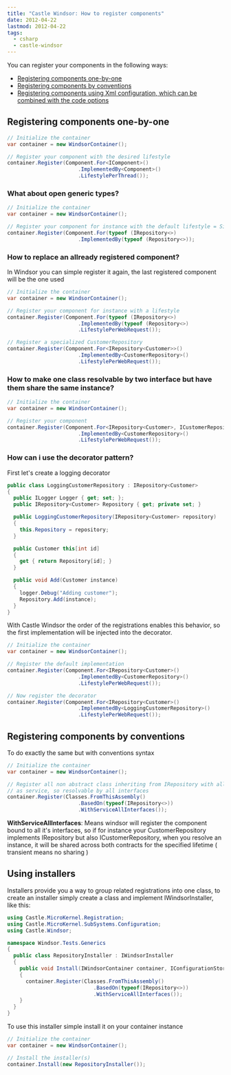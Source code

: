 ```yaml
---
title: "Castle Windsor: How to register components"
date: 2012-04-22
lastmod: 2012-04-22
tags:
  - csharp
  - castle-windsor
---
```


You can register your components in the following ways:

- [Registering components one-by-one](https://github.com/castleproject/Windsor/blob/master/docs/registering-components-one-by-one.md)
- [Registering components by conventions](https://github.com/castleproject/Windsor/blob/master/docs/registering-components-by-conventions.md)
- [Registering components using Xml configuration, which can be combined with the code options](https://github.com/castleproject/Windsor/blob/master/docs/xml-registration-reference.md)

## Registering components one-by-one

```csharp
// Initialize the container
var container = new WindsorContainer();

// Register your component with the desired lifestyle
container.Register(Component.For<IComponent>()
                       .ImplementedBy<Component>()
                       .LifestylePerThread());
```

### What about open generic types?

```csharp
// Initialize the container
var container = new WindsorContainer();

// Register your component for instance with the default lifestyle = Singleton
container.Register(Component.For(typeof (IRepository<>)
                       .ImplementedBy(typeof (Repository<>));
```

### How to replace an allready registered component?

In Windsor you can simple register it again, the last registered component will be the one used

```csharp
// Initialize the container
var container = new WindsorContainer();

// Register your component for instance with a lifestyle
container.Register(Component.For(typeof (IRepository<>)
                       .ImplementedBy(typeof (Repository<>)
                       .LifestylePerWebRequest());

// Register a specialized CustomerRepository
container.Register(Component.For<IRepository<Customer>>()
                       .ImplementedBy<CustomerRepository>()
                       .LifestylePerWebRequest());
```

### How to make one class resolvable by two interface but have them share the same instance?

```csharp
// Initialize the container
var container = new WindsorContainer();

// Register your component
container.Register(Component.For<IRepository<Customer>, ICustomerRepository>()
                       .ImplementedBy<CustomerRepository>()
                       .LifestylePerWebRequest());
```

### How can i use the decorator pattern?

First let's create a logging decorator

```csharp
public class LoggingCustomerRepository : IRepository<Customer>
{
  public ILogger Logger { get; set; };
  public IRepository<Customer> Repository { get; private set; }

  public LoggingCustomerRepository(IRepository<Customer> repository)
  {
    this.Repository = repository;
  }

  public Customer this[int id]
  {
    get { return Repository[id]; }
  }

  public void Add(Customer instance)
  {
    logger.Debug("Adding customer");
    Repository.Add(instance);
  }
}
```

With Castle Windsor the order of the registrations enables this behavior, so the first implementation will be injected into the decorator.

```csharp
// Initialize the container
var container = new WindsorContainer();

// Register the default implementation
container.Register(Component.For<IRepository<Customer>()
                       .ImplementedBy<CustomerRepository>()
                       .LifestylePerWebRequest());

// Now register the decorator
container.Register(Component.For<IRepository<Customer>()
                       .ImplementedBy<LoggingCustomerRepository>()
                       .LifestylePerWebRequest());
```

## Registering components by conventions

To do exactly the same but with conventions syntax

```csharp
// Initialize the container
var container = new WindsorContainer();

// Register all non abstract class inheriting from IRepository with all interfaces
// as service, so resolvable by all interfaces
container.Register(Classes.FromThisAssembly()
                       .BasedOn(typeof(IRepository<>))
                       .WithServiceAllInterfaces());
```

**WithServiceAllInterfaces**: Means windsor will register the component bound to all it's interfaces, so if for instance your CustomerRepository implements IRepository<Customer> but also ICustomerRepository, when you resolve an instance, it will be shared across both contracts for the specified lifetime ( transient means no sharing )

## Using installers

Installers provide you a way to group related registrations into one class, to create an installer simply create a class and implement IWindsorInstaller, like this:

```csharp
using Castle.MicroKernel.Registration;
using Castle.MicroKernel.SubSystems.Configuration;
using Castle.Windsor;

namespace Windsor.Tests.Generics
{
  public class RepositoryInstaller : IWindsorInstaller
  {
    public void Install(IWindsorContainer container, IConfigurationStore store)
    {
      container.Register(Classes.FromThisAssembly()
                            .BasedOn(typeof(IRepository<>))
                            .WithServiceAllInterfaces());
    }
  }
}
```

To use this installer simple install it on your container instance

```csharp
// Initialize the container
var container = new WindsorContainer();

// Install the installer(s)
container.Install(new RepositoryInstaller());
```
